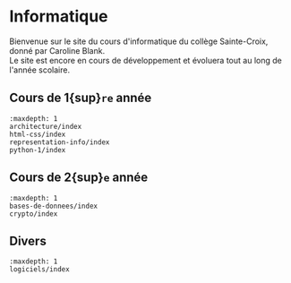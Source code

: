 <!-- Copyright 2024 Caroline Blank <caro@c-space.org> -->
<!-- SPDX-License-Identifier: CC-BY-NC-SA-4.0 -->

# Informatique

Bienvenue sur le site du cours d'informatique du collège Sainte-Croix, donné par
Caroline Blank.\
Le site est encore en cours de développement et évoluera tout au long de l'année
scolaire.

## Cours de 1{sup}`re` année

```{toctree}
:maxdepth: 1
architecture/index
html-css/index
representation-info/index
python-1/index
```

## Cours de 2{sup}`e` année

```{toctree}
:maxdepth: 1
bases-de-donnees/index
crypto/index
```

## Divers

```{toctree}
:maxdepth: 1
logiciels/index
```
